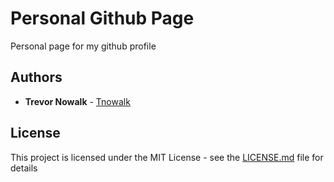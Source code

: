 # Personal Github Page

Personal page for my github profile

## Authors

* **Trevor Nowalk** -  [Tnowalk](https://github.com/TNowalk)

## License

This project is licensed under the MIT License - see the [LICENSE.md](LICENSE.md) file for details
